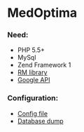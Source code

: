 # MedOptima

### Need:
 - PHP 5.5+
 - MySql
 - Zend Framework 1
 - [RM library](https://github.com/Rademade/RM)
 - [Google API](http://code.google.com/p/google-api-php-client)
 
### Configuration:
 - [Config file](https://github.com/Rademade/MedOptima/blob/master/application/configs/base/application.ini)
 - [Database dump](https://github.com/Rademade/MedOptima/tree/master/database)
 
